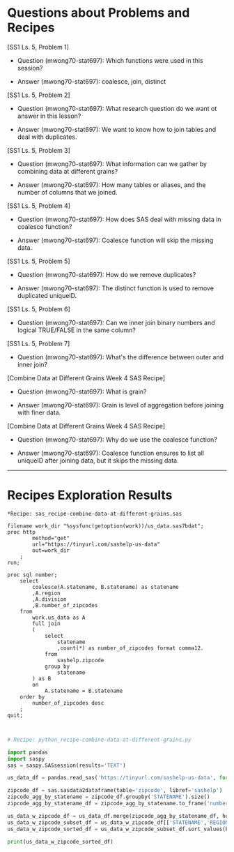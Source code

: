 
# Questions about Problems and Recipes



[SS1 Ls. 5, Problem 1]
* Question (mwong70-stat697): Which functions were used in this session?
- Answer (mwong70-stat697): coalesce, join, distinct



[SS1 Ls. 5, Problem 2]
* Question (mwong70-stat697): What research question do we want ot answer in this lesson? 
- Answer (mwong70-stat697): We want to know how to join tables and deal with duplicates.



[SS1 Ls. 5, Problem 3]
* Question (mwong70-stat697): What information can we gather by combining data at different grains? 
- Answer (mwong70-stat697): How many tables or aliases, and the number of columns that we joined.



[SS1 Ls. 5, Problem 4]
* Question (mwong70-stat697): How does SAS deal with missing data in coalesce function?
- Answer (mwong70-stat697): Coalesce function will skip the missing data.



[SS1 Ls. 5, Problem 5]
* Question (mwong70-stat697): How do we remove duplicates?
- Answer (mwong70-stat697): The distinct function is used to remove duplicated uniqueID.



[SS1 Ls. 5, Problem 6]
* Question (mwong70-stat697): Can we inner join binary numbers and logical TRUE/FALSE in the same column?



[SS1 Ls. 5, Problem 7]
* Question (mwong70-stat697): What's the difference between outer and inner join?



[Combine Data at Different Grains Week 4 SAS Recipe]
* Question (mwong70-stat697): What is grain?
- Answer (mwong70-stat697): Grain is level of aggregation before joining with finer data.



[Combine Data at Different Grains Week 4 SAS Recipe]
* Question (mwong70-stat697): Why do we use the coalesce function?
- Answer (mwong70-stat697): Coalesce function ensures to list all uniqueID after joining data, but it skips the missing data.



***



# Recipes Exploration Results



```SAS
*Recipe: sas_recipe-combine-data-at-different-grains.sas

filename work_dir "%sysfunc(getoption(work))/us_data.sas7bdat";
proc http
        method="get"
        url="https://tinyurl.com/sashelp-us-data"
        out=work_dir
    ;
run;

proc sql number;
    select
        coalesce(A.statename, B.statename) as statename
        ,A.region
        ,A.division
        ,B.number_of_zipcodes
    from
        work.us_data as A
        full join
        (
            select
                statename
                ,count(*) as number_of_zipcodes format comma12.
            from
                sashelp.zipcode
            group by
                statename
        ) as B
        on
            A.statename = B.statename
    order by
        number_of_zipcodes desc
    ;
quit;



```



```Python
# Recipe: python_recipe-combine-data-at-different-grains.py

import pandas
import saspy
sas = saspy.SASsession(results='TEXT')

us_data_df = pandas.read_sas('https://tinyurl.com/sashelp-us-data', format='sas7bdat', encoding='latin-1')

zipcode_df = sas.sasdata2dataframe(table='zipcode', libref='sashelp')
zipcode_agg_by_statename = zipcode_df.groupby('STATENAME').size()
zipcode_agg_by_statename_df = zipcode_agg_by_statename.to_frame('number_of_zipcodes').reset_index()

us_data_w_zipcode_df = us_data_df.merge(zipcode_agg_by_statename_df, how='outer', on='STATENAME')
us_data_w_zipcode_subset_df = us_data_w_zipcode_df[['STATENAME','REGION','number_of_zipcodes']]
us_data_w_zipcode_sorted_df = us_data_w_zipcode_subset_df.sort_values(by='number_of_zipcodes', ascending=False)

print(us_data_w_zipcode_sorted_df)



```
